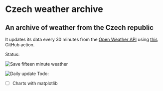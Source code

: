 # Czech weather archive
## An archive of weather from the Czech republic

It updates its data every 30 minutes from the [Open Weather API](https://openweathermap.org/api) using [this](https://github.com/filiptronicek/czech-weather/blob/master/.github/workflows/update.yml) GitHub action.

Status: 

![Save fifteen minute weather](https://github.com/filiptronicek/czech-weather/workflows/Save%20fifteen%20minute%20weather/badge.svg)


![Daily update](https://github.com/filiptronicek/czech-weather/workflows/Pull%20Data%20and%20Build/badge.svg)
Todo:
- [ ] Charts with matplotlib
